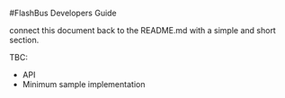 #FlashBus Developers Guide

connect this document back to the README.md with a simple and short section.

TBC:

* API
* Minimum sample implementation